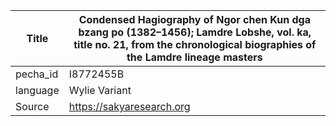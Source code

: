 |Title | Condensed Hagiography of Ngor chen Kun dga bzang po (1382–1456); Lamdre Lobshe, vol. ka, title no. 21, from the chronological biographies of the Lamdre lineage masters 
| --- | --- 
|pecha_id | I8772455B
|language | Wylie Variant
|Source | https://sakyaresearch.org